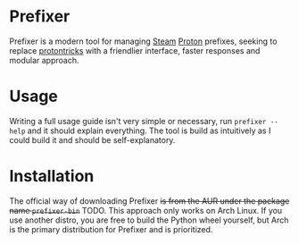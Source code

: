 # Prefixer
Prefixer is a modern tool for managing [Steam](https://store.steampowered.com/) [Proton](https://github.com/ValveSoftware/Proton) prefixes, seeking to replace [protontricks](https://github.com/Matoking/protontricks) with a friendlier interface, faster responses and modular approach.

# Usage
Writing a full usage guide isn't very simple or necessary, run `prefixer --help` and it should explain everything. The tool is build as intuitively as I could build it and should be self-explanatory.

# Installation
The official way of downloading Prefixer ~~is from the AUR under the package name `prefixer-bin`~~ TODO. This approach only works on Arch Linux. If you use another distro, you are free to build the Python wheel yourself, but Arch is the primary distribution for Prefixer and is prioritized.
